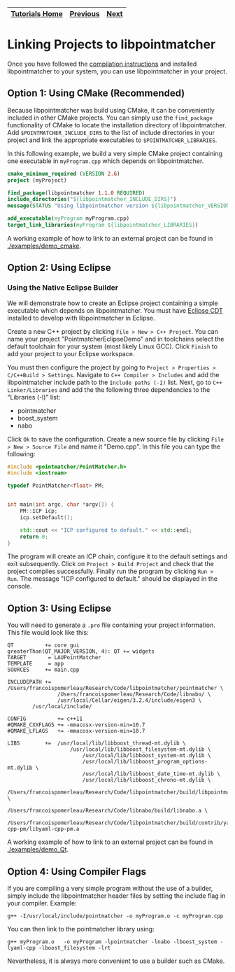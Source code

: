 | [Tutorials Home](index.md)    | [Previous](Configuration.md) | [Next](UsingInRos.md) |
| ------------- |:-------------:| -----:|

# Linking Projects to libpointmatcher

Once you have followed the [compilation instructions](Compilation.md) and installed libpointmatcher to your system, you can use libpointmatcher in your project.

## Option 1: Using CMake (Recommended)
Because libpointmatcher was build using CMake, it can be conveniently included in other CMake projects.  You can simply use the `find_package` functionality of CMake to locate the installation directory of libpointmatcher.  Add `$POINTMATCHER_INCLUDE_DIRS` to the list of include directories in your project and link the appropriate executables to `$POINTMATCHER_LIBRARIES`.

In this following example, we build a very simple CMake project containing one executable in `myProgram.cpp` which depends on libpointmatcher.

```cmake
cmake_minimum_required (VERSION 2.6)
project (myProject)

find_package(libpointmatcher 1.1.0 REQUIRED)
include_directories("${libpointmatcher_INCLUDE_DIRS}")
message(STATUS "Using libpointmatcher version ${libpointmatcher_VERSION}")

add_executable(myProgram myProgram.cpp)
target_link_libraries(myProgram ${libpointmatcher_LIBRARIES})
```
A working example of how to link to an external project can be found in [./examples/demo_cmake](../examples/demo_cmake).

## Option 2: Using Eclipse
### Using the Native Eclipse Builder
We will demonstrate how to create an Eclipse project containing a simple executable which depends on libpointmatcher.  You must have [Eclipse CDT](http://www.eclipse.org/cdt/) installed to develop with libpointmatcher in Eclipse.  

Create a new C++ project by clicking `File > New > C++ Project`.  You can name your project "PointmatcherEclipseDemo" and in toolchains select the default toolchain for your system (most likely Linux GCC).  Click `Finish` to add your project to your Eclipse workspace.  

You must then configure the project by going to `Project > Properties > C/C++Build > Settings`.  Navigate to `C++ Compiler > Includes` and add the libpointmatcher include path to the `Include paths (-I)` list.  Next, go to `C++ Linker/Libraries` and add the the following three dependencies to the "Libraries (-l)" list: 

* pointmatcher
* boost_system
* nabo

Click `Ok` to save the configuration.  Create a new source file by clicking `File > New > Source File` and name it "Demo.cpp".  In this file you can type the following:
 
```cpp
#include <pointmatcher/PointMatcher.h>
#include <iostream>

typedef PointMatcher<float> PM;


int main(int argc, char *argv[]) {
	PM::ICP icp;
	icp.setDefault();

	std::cout << "ICP configured to default." << std::endl;
	return 0;
}
```
The program will create an ICP chain, configure it to the default settings and exit subsequently.  Click on `Project > Build Project` and check that the project compiles successfully.  Finally run the program by clicking `Run > Run`. The message "ICP configured to default." should be displayed in the console.       

## Option 3: Using Eclipse
You will need to generate a `.pro` file containing your project information. This file would look like this:

```
QT       	+= core gui
greaterThan(QT_MAJOR_VERSION, 4): QT += widgets
TARGET    	 = LAUPointMatcher
TEMPLATE  	 = app
SOURCES  	+= main.cpp

INCLUDEPATH += 	/Users/francoispomerleau/Research/Code/libpointmatcher/pointmatcher \
                /Users/francoispomerleau/Research/Code/libnabo/ \
                /usr/local/Cellar/eigen/3.2.4/include/eigen3 \
		/usr/local/include/

CONFIG          += c++11
#QMAKE_CXXFLAGS += -mmacosx-version-min=10.7
#QMAKE_LFLAGS   += -mmacosx-version-min=10.7

LIBS     	+= 	/usr/local/lib/libboost_thread-mt.dylib \
                	/usr/local/lib/libboost_filesystem-mt.dylib \
                        /usr/local/lib/libboost_system-mt.dylib \
                        /usr/local/lib/libboost_program_options-mt.dylib \
                        /usr/local/lib/libboost_date_time-mt.dylib \
                        /usr/local/lib/libboost_chrono-mt.dylib \
                        /Users/francoispomerleau/Research/Code/libpointmatcher/build/libpointmatcher.a \
                        /Users/francoispomerleau/Research/Code/libnabo/build/libnabo.a \
                        /Users/francoispomerleau/Research/Code/libpointmatcher/build/contrib/yaml-cpp-pm/libyaml-cpp-pm.a
```

A working example of how to link to an external project can be found in [./examples/demo_Qt](../examples/demo_Qt).

## Option 4: Using Compiler Flags
If you are compiling a very simple program without the use of a builder, simply include the libpointmatcher header files by setting the include flag in your compiler.  Example:
```
g++ -I/usr/local/include/pointmatcher -o myProgram.o -c myProgram.cpp
```
You can then link to the pointmatcher library using:
```
g++ myProgram.o   -o myProgram -lpointmatcher -lnabo -lboost_system -lyaml-cpp -lboost_filesystem -lrt
```
Nevertheless, it is always more convenient to use a builder such as CMake.

